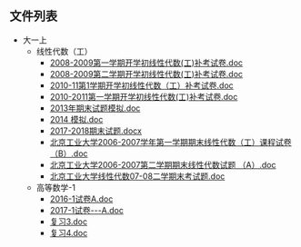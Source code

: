 

## 文件列表

- 大一上
    - 线性代数（工）
        - [2008-2009第一学期开学初线性代数(工)补考试卷.doc](https://github.com/Nagi-ovo/BJUT-AI/raw/master/./%E5%A4%A7%E4%B8%80%E4%B8%8A%5C%E7%BA%BF%E6%80%A7%E4%BB%A3%E6%95%B0%EF%BC%88%E5%B7%A5%EF%BC%89/2008-2009%E7%AC%AC%E4%B8%80%E5%AD%A6%E6%9C%9F%E5%BC%80%E5%AD%A6%E5%88%9D%E7%BA%BF%E6%80%A7%E4%BB%A3%E6%95%B0%28%E5%B7%A5%29%E8%A1%A5%E8%80%83%E8%AF%95%E5%8D%B7.doc)
        - [2008-2009第二学期开学初线性代数(工)补考试卷.doc](https://github.com/Nagi-ovo/BJUT-AI/raw/master/./%E5%A4%A7%E4%B8%80%E4%B8%8A%5C%E7%BA%BF%E6%80%A7%E4%BB%A3%E6%95%B0%EF%BC%88%E5%B7%A5%EF%BC%89/2008-2009%E7%AC%AC%E4%BA%8C%E5%AD%A6%E6%9C%9F%E5%BC%80%E5%AD%A6%E5%88%9D%E7%BA%BF%E6%80%A7%E4%BB%A3%E6%95%B0%28%E5%B7%A5%29%E8%A1%A5%E8%80%83%E8%AF%95%E5%8D%B7.doc)
        - [2010-11第1学期开学初线性代数（工）补考试卷.doc](https://github.com/Nagi-ovo/BJUT-AI/raw/master/./%E5%A4%A7%E4%B8%80%E4%B8%8A%5C%E7%BA%BF%E6%80%A7%E4%BB%A3%E6%95%B0%EF%BC%88%E5%B7%A5%EF%BC%89/2010-11%E7%AC%AC1%E5%AD%A6%E6%9C%9F%E5%BC%80%E5%AD%A6%E5%88%9D%E7%BA%BF%E6%80%A7%E4%BB%A3%E6%95%B0%EF%BC%88%E5%B7%A5%EF%BC%89%E8%A1%A5%E8%80%83%E8%AF%95%E5%8D%B7.doc)
        - [2010-2011第一学期开学初线性代数(工)补考试卷.doc](https://github.com/Nagi-ovo/BJUT-AI/raw/master/./%E5%A4%A7%E4%B8%80%E4%B8%8A%5C%E7%BA%BF%E6%80%A7%E4%BB%A3%E6%95%B0%EF%BC%88%E5%B7%A5%EF%BC%89/2010-2011%E7%AC%AC%E4%B8%80%E5%AD%A6%E6%9C%9F%E5%BC%80%E5%AD%A6%E5%88%9D%E7%BA%BF%E6%80%A7%E4%BB%A3%E6%95%B0%28%E5%B7%A5%29%E8%A1%A5%E8%80%83%E8%AF%95%E5%8D%B7.doc)
        - [2013年期末试题模拟.doc](https://github.com/Nagi-ovo/BJUT-AI/raw/master/./%E5%A4%A7%E4%B8%80%E4%B8%8A%5C%E7%BA%BF%E6%80%A7%E4%BB%A3%E6%95%B0%EF%BC%88%E5%B7%A5%EF%BC%89/2013%E5%B9%B4%E6%9C%9F%E6%9C%AB%E8%AF%95%E9%A2%98%E6%A8%A1%E6%8B%9F.doc)
        - [2014 模拟.doc](https://github.com/Nagi-ovo/BJUT-AI/raw/master/./%E5%A4%A7%E4%B8%80%E4%B8%8A%5C%E7%BA%BF%E6%80%A7%E4%BB%A3%E6%95%B0%EF%BC%88%E5%B7%A5%EF%BC%89/2014%20%E6%A8%A1%E6%8B%9F.doc)
        - [2017-2018期末试题.docx](https://github.com/Nagi-ovo/BJUT-AI/raw/master/./%E5%A4%A7%E4%B8%80%E4%B8%8A%5C%E7%BA%BF%E6%80%A7%E4%BB%A3%E6%95%B0%EF%BC%88%E5%B7%A5%EF%BC%89/2017-2018%E6%9C%9F%E6%9C%AB%E8%AF%95%E9%A2%98.docx)
        - [北京工业大学2006-2007学年第一学期期末线性代数（工）课程试卷（B）.doc](https://github.com/Nagi-ovo/BJUT-AI/raw/master/./%E5%A4%A7%E4%B8%80%E4%B8%8A%5C%E7%BA%BF%E6%80%A7%E4%BB%A3%E6%95%B0%EF%BC%88%E5%B7%A5%EF%BC%89/%E5%8C%97%E4%BA%AC%E5%B7%A5%E4%B8%9A%E5%A4%A7%E5%AD%A62006-2007%E5%AD%A6%E5%B9%B4%E7%AC%AC%E4%B8%80%E5%AD%A6%E6%9C%9F%E6%9C%9F%E6%9C%AB%E7%BA%BF%E6%80%A7%E4%BB%A3%E6%95%B0%EF%BC%88%E5%B7%A5%EF%BC%89%E8%AF%BE%E7%A8%8B%E8%AF%95%E5%8D%B7%EF%BC%88B%EF%BC%89.doc)
        - [北京工业大学2006-2007第二学期期末线性代数试题 （A）.doc](https://github.com/Nagi-ovo/BJUT-AI/raw/master/./%E5%A4%A7%E4%B8%80%E4%B8%8A%5C%E7%BA%BF%E6%80%A7%E4%BB%A3%E6%95%B0%EF%BC%88%E5%B7%A5%EF%BC%89/%E5%8C%97%E4%BA%AC%E5%B7%A5%E4%B8%9A%E5%A4%A7%E5%AD%A62006-2007%E7%AC%AC%E4%BA%8C%E5%AD%A6%E6%9C%9F%E6%9C%9F%E6%9C%AB%E7%BA%BF%E6%80%A7%E4%BB%A3%E6%95%B0%E8%AF%95%E9%A2%98%20%EF%BC%88A%EF%BC%89.doc)
        - [北京工业大学线性代数07-08二学期末考试题.doc](https://github.com/Nagi-ovo/BJUT-AI/raw/master/./%E5%A4%A7%E4%B8%80%E4%B8%8A%5C%E7%BA%BF%E6%80%A7%E4%BB%A3%E6%95%B0%EF%BC%88%E5%B7%A5%EF%BC%89/%E5%8C%97%E4%BA%AC%E5%B7%A5%E4%B8%9A%E5%A4%A7%E5%AD%A6%E7%BA%BF%E6%80%A7%E4%BB%A3%E6%95%B007-08%E4%BA%8C%E5%AD%A6%E6%9C%9F%E6%9C%AB%E8%80%83%E8%AF%95%E9%A2%98.doc)
    - 高等数学-1
        - [2016-1试卷A.doc](https://github.com/Nagi-ovo/BJUT-AI/raw/master/./%E5%A4%A7%E4%B8%80%E4%B8%8A%5C%E9%AB%98%E7%AD%89%E6%95%B0%E5%AD%A6-1/2016-1%E8%AF%95%E5%8D%B7A.doc)
        - [2017-1试卷---A.doc](https://github.com/Nagi-ovo/BJUT-AI/raw/master/./%E5%A4%A7%E4%B8%80%E4%B8%8A%5C%E9%AB%98%E7%AD%89%E6%95%B0%E5%AD%A6-1/2017-1%E8%AF%95%E5%8D%B7---A.doc)
        - [复习3.doc](https://github.com/Nagi-ovo/BJUT-AI/raw/master/./%E5%A4%A7%E4%B8%80%E4%B8%8A%5C%E9%AB%98%E7%AD%89%E6%95%B0%E5%AD%A6-1/%E5%A4%8D%E4%B9%A03.doc)
        - [复习4.doc](https://github.com/Nagi-ovo/BJUT-AI/raw/master/./%E5%A4%A7%E4%B8%80%E4%B8%8A%5C%E9%AB%98%E7%AD%89%E6%95%B0%E5%AD%A6-1/%E5%A4%8D%E4%B9%A04.doc)
